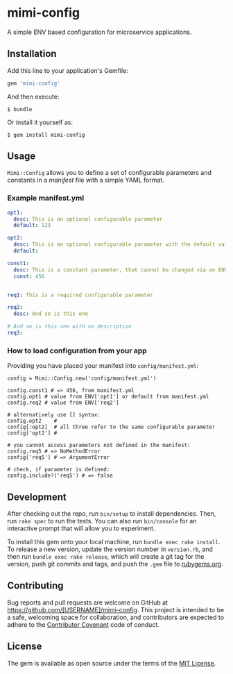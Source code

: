 # mimi-config

A simple ENV based configuration for microservice applications.


## Installation

Add this line to your application's Gemfile:

```ruby
gem 'mimi-config'
```

And then execute:

    $ bundle

Or install it yourself as:

    $ gem install mimi-config

## Usage

`Mimi::Config` allows you to define a set of configurable parameters and constants in a *manifest* file with a simple YAML format.

### Example manifest.yml
```yaml,name=manifest.yml
opt1:
  desc: This is an optional configurable parameter
  default: 123

opt2:
  desc: This is an optional configurable parameter with the default value of nil
  default:

const1:
  desc: This is a constant parameter, that cannot be changed via an ENV variable
  const: 456


req1: This is a required configurable parameter

req2:
  desc: And so is this one

# And so is this one with no description
req3:
```

### How to load configuration from your app

Providing you have placed your manifest into `config/manifest.yml`:

```
config = Mimi::Config.new('config/manifest.yml')

config.const1 # => 456, from manifest.yml
config.opt1 # value from ENV['opt1'] or default from manifest.yml
config.req2 # value from ENV['req2']

# alternatively use [] syntax:
config.opt2    #
config[:opt2]  # all three refer to the same configurable parameter
config['opt2'] #

# you cannot access parameters not defined in the manifest:
config.req5 # => NoMethodError
config['req5'] # => ArgumentError

# check, if parameter is defined:
config.include?('req5') # => false
```

## Development

After checking out the repo, run `bin/setup` to install dependencies. Then, run `rake spec` to run the tests. You can also run `bin/console` for an interactive prompt that will allow you to experiment.

To install this gem onto your local machine, run `bundle exec rake install`. To release a new version, update the version number in `version.rb`, and then run `bundle exec rake release`, which will create a git tag for the version, push git commits and tags, and push the `.gem` file to [rubygems.org](https://rubygems.org).

## Contributing

Bug reports and pull requests are welcome on GitHub at https://github.com/[USERNAME]/mimi-config. This project is intended to be a safe, welcoming space for collaboration, and contributors are expected to adhere to the [Contributor Covenant](http://contributor-covenant.org) code of conduct.


## License

The gem is available as open source under the terms of the [MIT License](http://opensource.org/licenses/MIT).

